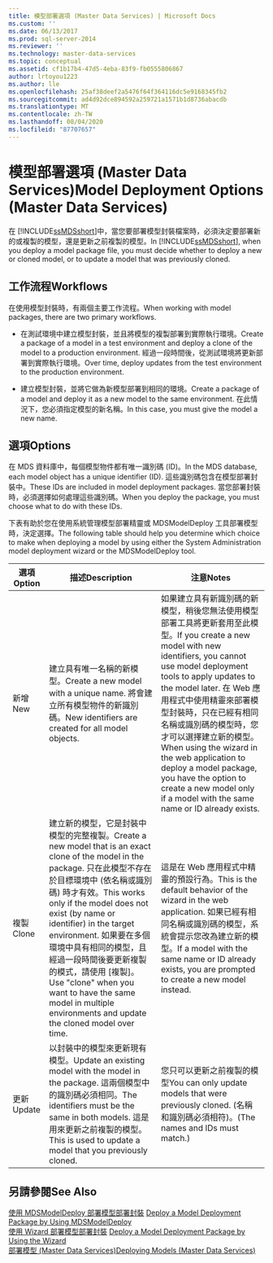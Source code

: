 ```yaml
---
title: 模型部署選項 (Master Data Services) | Microsoft Docs
ms.custom: ''
ms.date: 06/13/2017
ms.prod: sql-server-2014
ms.reviewer: ''
ms.technology: master-data-services
ms.topic: conceptual
ms.assetid: cf1b17b4-47d5-4eba-83f9-fb0555806867
author: lrtoyou1223
ms.author: lle
ms.openlocfilehash: 25af38deef2a5476f64f364116dc5e9168345fb2
ms.sourcegitcommit: ad4d92dce894592a259721a1571b1d8736abacdb
ms.translationtype: MT
ms.contentlocale: zh-TW
ms.lasthandoff: 08/04/2020
ms.locfileid: "87707657"
---
```

# <a name="model-deployment-options-master-data-services"></a><span data-ttu-id="63353-102">模型部署選項 (Master Data Services)</span><span class="sxs-lookup"><span data-stu-id="63353-102">Model Deployment Options (Master Data Services)</span></span>
  <span data-ttu-id="63353-103">在 [!INCLUDE[ssMDSshort](../includes/ssmdsshort-md.md)]中，當您要部署模型封裝檔案時，必須決定要部署新的或複製的模型，還是更新之前複製的模型。</span><span class="sxs-lookup"><span data-stu-id="63353-103">In [!INCLUDE[ssMDSshort](../includes/ssmdsshort-md.md)], when you deploy a model package file, you must decide whether to deploy a new or cloned model, or to update a model that was previously cloned.</span></span>  
  
## <a name="workflows"></a><span data-ttu-id="63353-104">工作流程</span><span class="sxs-lookup"><span data-stu-id="63353-104">Workflows</span></span>  
 <span data-ttu-id="63353-105">在使用模型封裝時，有兩個主要工作流程。</span><span class="sxs-lookup"><span data-stu-id="63353-105">When working with model packages, there are two primary workflows.</span></span>  
  
-   <span data-ttu-id="63353-106">在測試環境中建立模型封裝，並且將模型的複製部署到實際執行環境。</span><span class="sxs-lookup"><span data-stu-id="63353-106">Create a package of a model in a test environment and deploy a clone of the model to a production environment.</span></span> <span data-ttu-id="63353-107">經過一段時間後，從測試環境將更新部署到實際執行環境。</span><span class="sxs-lookup"><span data-stu-id="63353-107">Over time, deploy updates from the test environment to the production environment.</span></span>  
  
-   <span data-ttu-id="63353-108">建立模型封裝，並將它做為新模型部署到相同的環境。</span><span class="sxs-lookup"><span data-stu-id="63353-108">Create a package of a model and deploy it as a new model to the same environment.</span></span> <span data-ttu-id="63353-109">在此情況下，您必須指定模型的新名稱。</span><span class="sxs-lookup"><span data-stu-id="63353-109">In this case, you must give the model a new name.</span></span>  
  
## <a name="options"></a><span data-ttu-id="63353-110">選項</span><span class="sxs-lookup"><span data-stu-id="63353-110">Options</span></span>  
 <span data-ttu-id="63353-111">在 MDS 資料庫中，每個模型物件都有唯一識別碼 (ID)。</span><span class="sxs-lookup"><span data-stu-id="63353-111">In the MDS database, each model object has a unique identifier (ID).</span></span> <span data-ttu-id="63353-112">這些識別碼包含在模型部署封裝中。</span><span class="sxs-lookup"><span data-stu-id="63353-112">These IDs are included in model deployment packages.</span></span> <span data-ttu-id="63353-113">當您部署封裝時，必須選擇如何處理這些識別碼。</span><span class="sxs-lookup"><span data-stu-id="63353-113">When you deploy the package, you must choose what to do with these IDs.</span></span>  
  
 <span data-ttu-id="63353-114">下表有助於您在使用系統管理模型部署精靈或 MDSModelDeploy 工具部署模型時，決定選擇。</span><span class="sxs-lookup"><span data-stu-id="63353-114">The following table should help you determine which choice to make when deploying a model by using either the System Administration model deployment wizard or the MDSModelDeploy tool.</span></span>  
  
|<span data-ttu-id="63353-115">選項</span><span class="sxs-lookup"><span data-stu-id="63353-115">Option</span></span>|<span data-ttu-id="63353-116">描述</span><span class="sxs-lookup"><span data-stu-id="63353-116">Description</span></span>|<span data-ttu-id="63353-117">注意</span><span class="sxs-lookup"><span data-stu-id="63353-117">Notes</span></span>|  
|------------|-----------------|-----------|  
|<span data-ttu-id="63353-118">新增</span><span class="sxs-lookup"><span data-stu-id="63353-118">New</span></span>|<span data-ttu-id="63353-119">建立具有唯一名稱的新模型。</span><span class="sxs-lookup"><span data-stu-id="63353-119">Create a new model with a unique name.</span></span> <span data-ttu-id="63353-120">將會建立所有模型物件的新識別碼。</span><span class="sxs-lookup"><span data-stu-id="63353-120">New identifiers are created for all model objects.</span></span>|<span data-ttu-id="63353-121">如果建立具有新識別碼的新模型，稍後您無法使用模型部署工具將更新套用至此模型。</span><span class="sxs-lookup"><span data-stu-id="63353-121">If you create a new model with new identifiers, you cannot use model deployment tools to apply updates to the model later.</span></span> <span data-ttu-id="63353-122">在 Web 應用程式中使用精靈來部署模型封裝時，只在已經有相同名稱或識別碼的模型時，您才可以選擇建立新的模型。</span><span class="sxs-lookup"><span data-stu-id="63353-122">When using the wizard in the web application to deploy a model package, you have the option to create a new model only if a model with the same name or ID already exists.</span></span>|  
|<span data-ttu-id="63353-123">複製</span><span class="sxs-lookup"><span data-stu-id="63353-123">Clone</span></span>|<span data-ttu-id="63353-124">建立新的模型，它是封裝中模型的完整複製。</span><span class="sxs-lookup"><span data-stu-id="63353-124">Create a new model that is an exact clone of the model in the package.</span></span> <span data-ttu-id="63353-125">只在此模型不存在於目標環境中 (依名稱或識別碼) 時才有效。</span><span class="sxs-lookup"><span data-stu-id="63353-125">This works only if the model does not exist (by name or identifier) in the target environment.</span></span> <span data-ttu-id="63353-126">如果要在多個環境中具有相同的模型，且經過一段時間後要更新複製的模式，請使用 [複製]。</span><span class="sxs-lookup"><span data-stu-id="63353-126">Use "clone" when you want to have the same model in multiple environments and update the cloned model over time.</span></span>|<span data-ttu-id="63353-127">這是在 Web 應用程式中精靈的預設行為。</span><span class="sxs-lookup"><span data-stu-id="63353-127">This is the default behavior of the wizard in the web application.</span></span> <span data-ttu-id="63353-128">如果已經有相同名稱或識別碼的模型，系統會提示您改為建立新的模型。</span><span class="sxs-lookup"><span data-stu-id="63353-128">If a model with the same name or ID already exists, you are prompted to create a new model instead.</span></span>|  
|<span data-ttu-id="63353-129">更新</span><span class="sxs-lookup"><span data-stu-id="63353-129">Update</span></span>|<span data-ttu-id="63353-130">以封裝中的模型來更新現有模型。</span><span class="sxs-lookup"><span data-stu-id="63353-130">Update an existing model with the model in the package.</span></span> <span data-ttu-id="63353-131">這兩個模型中的識別碼必須相同。</span><span class="sxs-lookup"><span data-stu-id="63353-131">The identifiers must be the same in both models.</span></span> <span data-ttu-id="63353-132">這是用來更新之前複製的模型。</span><span class="sxs-lookup"><span data-stu-id="63353-132">This is used to update a model that you previously cloned.</span></span>|<span data-ttu-id="63353-133">您只可以更新之前複製的模型</span><span class="sxs-lookup"><span data-stu-id="63353-133">You can only update models that were previously cloned.</span></span> <span data-ttu-id="63353-134">(名稱和識別碼必須相符)。</span><span class="sxs-lookup"><span data-stu-id="63353-134">(The names and IDs must match.)</span></span>|  
  
## <a name="see-also"></a><span data-ttu-id="63353-135">另請參閱</span><span class="sxs-lookup"><span data-stu-id="63353-135">See Also</span></span>  
 <span data-ttu-id="63353-136">[使用 MDSModelDeploy 部署模型部署封裝](../../2014/master-data-services/deploy-a-model-deployment-package-by-using-mdsmodeldeploy.md) </span><span class="sxs-lookup"><span data-stu-id="63353-136">[Deploy a Model Deployment Package by Using MDSModelDeploy](../../2014/master-data-services/deploy-a-model-deployment-package-by-using-mdsmodeldeploy.md) </span></span>  
 <span data-ttu-id="63353-137">[使用 Wizard 部署模型部署封裝](../../2014/master-data-services/deploy-a-model-deployment-package-by-using-the-wizard.md) </span><span class="sxs-lookup"><span data-stu-id="63353-137">[Deploy a Model Deployment Package by Using the Wizard](../../2014/master-data-services/deploy-a-model-deployment-package-by-using-the-wizard.md) </span></span>  
 [<span data-ttu-id="63353-138">部署模型 &#40;Master Data Services&#41;</span><span class="sxs-lookup"><span data-stu-id="63353-138">Deploying Models &#40;Master Data Services&#41;</span></span>](deploying-models-master-data-services.md)  
  
  

